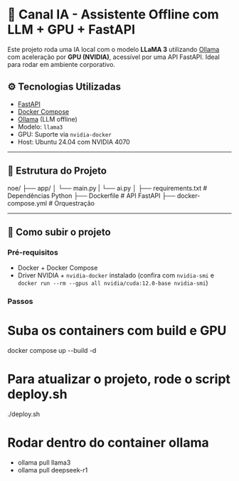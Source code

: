 # 🤖 Canal IA - Assistente Offline com LLM + GPU + FastAPI

Este projeto roda uma IA local com o modelo **LLaMA 3** utilizando [Ollama](https://ollama.com/) com aceleração por **GPU (NVIDIA)**, acessível por uma API FastAPI. Ideal para rodar em ambiente corporativo.
## ⚙️ Tecnologias Utilizadas

- [FastAPI](https://fastapi.tiangolo.com/)
- [Docker Compose](https://docs.docker.com/compose/)
- [Ollama](https://ollama.com/) (LLM offline)
- Modelo: `llama3`
- GPU: Suporte via `nvidia-docker`
- Host: Ubuntu 24.04 com NVIDIA 4070

---

## 📁 Estrutura do Projeto

noe/
├── app/
│ └── main.py
| └── ai.py
│
├── requirements.txt # Dependências Python
├── Dockerfile # API FastAPI
├── docker-compose.yml # Orquestração


---

## 🚀 Como subir o projeto

### Pré-requisitos

- Docker + Docker Compose
- Driver NVIDIA + `nvidia-docker` instalado (confira com `nvidia-smi` e `docker run --rm --gpus all nvidia/cuda:12.0-base nvidia-smi`)

### Passos

# Suba os containers com build e GPU
docker compose up --build -d

# Para atualizar o projeto, rode o script deploy.sh
./deploy.sh

# Rodar dentro do container ollama
- ollama pull llama3
- ollama pull deepseek-r1
